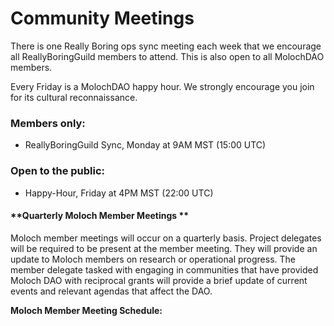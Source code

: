 # Community Meetings

There is one Really Boring ops sync meeting each week that we encourage all ReallyBoringGuild members to attend. This is also open to all MolochDAO members.

Every Friday is a MolochDAO happy hour. We strongly encourage you join for its cultural reconnaissance.

### Members only: <a href="members-only" id="members-only"></a>

* ReallyBoringGuild Sync, Monday at 9AM MST (15:00 UTC)

### Open to the public:

* Happy-Hour, Friday at 4PM MST (22:00 UTC)



#### **Quarterly Moloch Member Meetings **

Moloch member meetings will occur on a quarterly basis. Project delegates will be required to be present at the member meeting. They will provide an update to Moloch members on research or operational progress. The member delegate tasked with engaging in communities that have provided Moloch DAO with reciprocal grants will provide a brief update of current events and relevant agendas that affect the DAO.

**Moloch Member Meeting Schedule:**

